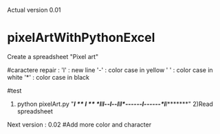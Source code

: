 Actual version 0.01

# pixelArtWithPythonExcel
Create a spreadsheet "Pixel art"

#caractere repair :
'l' : new line
'-' : color case in yellow
' ' : color case in white
'*' : color case in black

#test
1) python pixelArt.py "********l*  **  *l*  **  *l********l********l***--***l***--***l********l********l*------*l*------*l********l********"
2)Read spreadsheet



Next version : 0.02
#Add more color and character
  
